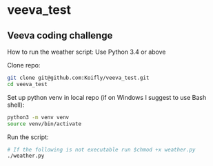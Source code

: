 # veeva_test

## Veeva coding challenge

How to run the weather script:
Use Python 3.4 or above

Clone repo:
```sh
git clone git@github.com:Koifly/veeva_test.git
cd veeva_test
```

Set up python venv in local repo (if on Windows I suggest to use Bash shell):
```sh
python3 -m venv venv
source venv/bin/activate
```

Run the script:
```sh
# If the following is not executable run $chmod +x weather.py
./weather.py
```